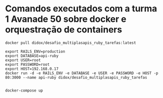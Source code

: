 # Comandos executados com a turma 1 Avanade 50 sobre docker e orquestração de containers

```shell
docker pull didox/desafio_multiplasapis_ruby_tarefas:latest

export RAILS_ENV=production
export DATABASE=api-ruby
export USER=root
export PASSWORD=root
export HOST=192.168.0.17
docker run -d -e RAILS_ENV -e DATABASE -e USER -e PASSWORD -e HOST -p 80:3000 --name api-ruby didox/desafio_multiplasapis_ruby_tarefas


docker-compose up

```